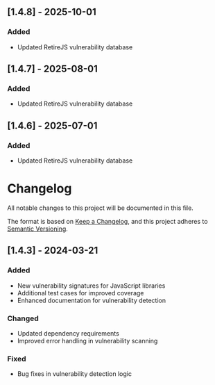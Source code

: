 ## [1.4.8] - 2025-10-01

### Added
- Updated RetireJS vulnerability database

## [1.4.7] - 2025-08-01

### Added
- Updated RetireJS vulnerability database

## [1.4.6] - 2025-07-01

### Added
- Updated RetireJS vulnerability database

# Changelog

All notable changes to this project will be documented in this file.

The format is based on [Keep a Changelog](https://keepachangelog.com/en/1.0.0/),
and this project adheres to [Semantic Versioning](https://semver.org/spec/v2.0.0.html).

## [1.4.3] - 2024-03-21

### Added
- New vulnerability signatures for JavaScript libraries
- Additional test cases for improved coverage
- Enhanced documentation for vulnerability detection

### Changed
- Updated dependency requirements
- Improved error handling in vulnerability scanning

### Fixed
- Bug fixes in vulnerability detection logic 
